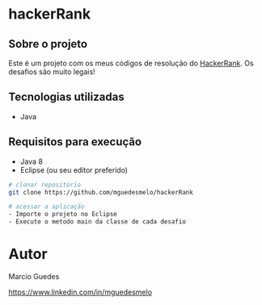 # hackerRank

## Sobre o projeto
Este é um projeto com os meus códigos de resolução do [HackerRank](https://www.hackerrank.com/). Os desafios são muito legais!

## Tecnologias utilizadas
- Java

## Requisitos para execução
- Java 8
- Eclipse (ou seu editor preferido)

```bash
# clonar repositório
git clone https://github.com/mguedesmelo/hackerRank

# acessar a aplicação
- Importe o projeto no Eclipse
- Execute o metodo main da classe de cada desafio
```

# Autor
Marcio Guedes

https://www.linkedin.com/in/mguedesmelo
